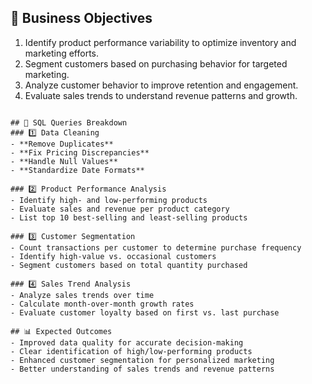 ## 🎯 Business Objectives
1. Identify product performance variability to optimize inventory and marketing efforts.
2. Segment customers based on purchasing behavior for targeted marketing.
3. Analyze customer behavior to improve retention and engagement.
4. Evaluate sales trends to understand revenue patterns and growth.


```

## 📝 SQL Queries Breakdown
### 1️⃣ Data Cleaning
- **Remove Duplicates**
- **Fix Pricing Discrepancies**
- **Handle Null Values**
- **Standardize Date Formats**

### 2️⃣ Product Performance Analysis
- Identify high- and low-performing products
- Evaluate sales and revenue per product category
- List top 10 best-selling and least-selling products

### 3️⃣ Customer Segmentation
- Count transactions per customer to determine purchase frequency
- Identify high-value vs. occasional customers
- Segment customers based on total quantity purchased

### 4️⃣ Sales Trend Analysis
- Analyze sales trends over time
- Calculate month-over-month growth rates
- Evaluate customer loyalty based on first vs. last purchase

## 📊 Expected Outcomes
- Improved data quality for accurate decision-making
- Clear identification of high/low-performing products
- Enhanced customer segmentation for personalized marketing
- Better understanding of sales trends and revenue patterns
